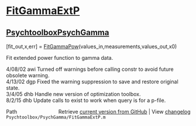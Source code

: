 # [FitGammaExtP](FitGammaExtP)
## [Psychtoolbox](Psychtoolbox)[PsychGamma](PsychGamma)

[fit\_out,x,err] = [FitGammaPow](FitGammaPow)(values\_in,measurements,values\_out,x0)  
  
Fit extended power function to gamma data.  
  
4/08/02 awi Turned off warnings before calling constr to avoid future obsolete warning.    
4/13/02 dgp Fixed the warning suppression to save and restore original state.  
3/4/05  dhb   Handle new version of optimization toolbox.  
8/2/15  dhb   Update calls to exist to work when query is for a p-file.  




<div class="code_header" style="text-align:right;">
  <span style="float:left;">Path&nbsp;&nbsp;</span> <span class="counter">Retrieve <a href=
  "https://raw.github.com/Psychtoolbox-3/Psychtoolbox-3/beta/Psychtoolbox/PsychGamma/FitGammaExtP.m">current version from GitHub</a> | View <a href=
  "https://github.com/Psychtoolbox-3/Psychtoolbox-3/commits/beta/Psychtoolbox/PsychGamma/FitGammaExtP.m">changelog</a></span>
</div>
<div class="code">
  <code>Psychtoolbox/PsychGamma/FitGammaExtP.m</code>
</div>

